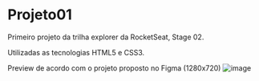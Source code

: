 # Projeto01
Primeiro projeto da trilha explorer da RocketSeat, Stage 02.

Utilizadas as tecnologias HTML5 e CSS3.

Preview de acordo com o projeto proposto no Figma (1280x720)
![image](https://github.com/Schambin/Projeto01/assets/118319638/5f5637c8-d131-479a-b7eb-8723000e66c5)
